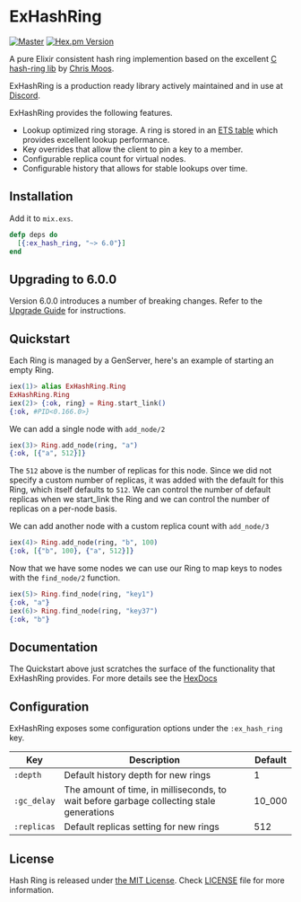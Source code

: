 # ExHashRing

[![Master](https://travis-ci.org/discordapp/ex_hash_ring.svg?branch=master)](https://travis-ci.org/discordapp/ex_hash_ring)
[![Hex.pm Version](http://img.shields.io/hexpm/v/ex_hash_ring.svg?style=flat)](https://hex.pm/packages/ex_hash_ring)

A pure Elixir consistent hash ring implemention based on the excellent [C hash-ring lib](https://github.com/chrismoos/hash-ring) by [Chris Moos](https://github.com/chrismoos).

ExHashRing is a production ready library actively maintained and in use at [Discord](https://discord.com).

ExHashRing provides the following features.

- Lookup optimized ring storage. A ring is stored in an [ETS table](https://erlang.org/doc/man/ets.html) which provides excellent lookup performance.
- Key overrides that allow the client to pin a key to a member.
- Configurable replica count for virtual nodes.
- Configurable history that allows for stable lookups over time.

## Installation

Add it to `mix.exs`.

```elixir
defp deps do
  [{:ex_hash_ring, "~> 6.0"}]
end
```

## Upgrading to 6.0.0

Version 6.0.0 introduces a number of breaking changes.  Refer to the [Upgrade Guide](/pages/upgrade.md) for instructions.

## Quickstart

Each Ring is managed by a GenServer, here's an example of starting an empty Ring.

```elixir
iex(1)> alias ExHashRing.Ring
ExHashRing.Ring
iex(2)> {:ok, ring} = Ring.start_link()
{:ok, #PID<0.166.0>}
```

We can add a single node with `add_node/2`

```elixir
iex(3)> Ring.add_node(ring, "a")
{:ok, [{"a", 512}]}
```

The `512` above is the number of replicas for this node.  Since we did not specify a custom number of replicas, it was added with the default for this Ring, which itself defaults to `512`.  We can control the number of default replicas when we start_link the Ring and we can control the number of replicas on a per-node basis.

We can add another node with a custom replica count with `add_node/3`

```elixir
iex(4)> Ring.add_node(ring, "b", 100)
{:ok, [{"b", 100}, {"a", 512}]}
```

Now that we have some nodes we can use our Ring to map keys to nodes with the `find_node/2` function.

```elixir
iex(5)> Ring.find_node(ring, "key1")
{:ok, "a"}
iex(6)> Ring.find_node(ring, "key37")
{:ok, "b"}
```

## Documentation

The Quickstart above just scratches the surface of the functionality that ExHashRing provides.  For more details see the [HexDocs](https://hexdocs.pm/ex_hash_ring)

## Configuration

ExHashRing exposes some configuration options under the `:ex_hash_ring` key.

| Key         | Description                                                                              | Default |
|-------------|------------------------------------------------------------------------------------------|---------|
| `:depth`    | Default history depth for new rings                                                      | 1       |
| `:gc_delay` | The amount of time, in milliseconds, to wait before garbage collecting stale generations | 10_000  |
| `:replicas` | Default replicas setting for new rings                                                   | 512     |

## License

Hash Ring is released under [the MIT License](LICENSE). Check [LICENSE](LICENSE) file for more information.
